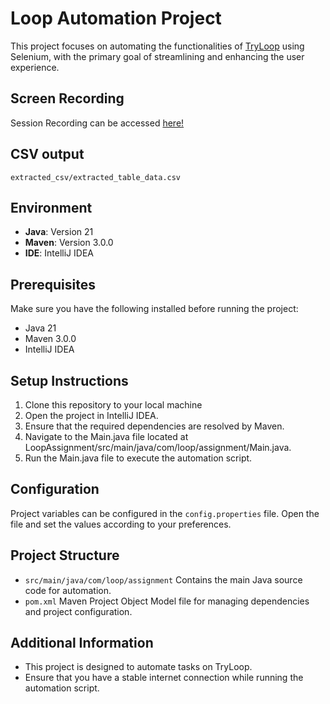 # Loop Automation Project

This project focuses on automating the functionalities of [TryLoop](https://app.tryloop.ai/) using Selenium, with the primary goal of streamlining and enhancing the user experience.

## Screen Recording
Session Recording can be accessed [here!](https://www.dropbox.com/scl/fi/ja2xltmbuitu6yiepcxaw/Screen-Recording-2024-03-07-at-10.03.02-PM.mov?rlkey=nk390uyokqp8nk6hsdb7jw64h&dl=0)

## CSV output
`extracted_csv/extracted_table_data.csv`

## Environment

- **Java**: Version 21
- **Maven**: Version 3.0.0
- **IDE**: IntelliJ IDEA

## Prerequisites

Make sure you have the following installed before running the project:

- Java 21
- Maven 3.0.0
- IntelliJ IDEA

## Setup Instructions

1. Clone this repository to your local machine
2. Open the project in IntelliJ IDEA. 
3. Ensure that the required dependencies are resolved by Maven. 
4. Navigate to the Main.java file located at LoopAssignment/src/main/java/com/loop/assignment/Main.java. 
5. Run the Main.java file to execute the automation script.

## Configuration
Project variables can be configured in the `config.properties` file. Open the file and set the values according to your preferences.

## Project Structure
- `src/main/java/com/loop/assignment` Contains the main Java source code for automation.
- `pom.xml` Maven Project Object Model file for managing dependencies and project configuration.

## Additional Information
- This project is designed to automate tasks on TryLoop.
- Ensure that you have a stable internet connection while running the automation script.